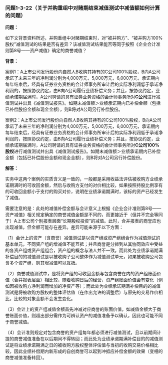### 问题1-3-22（关于并购重组中对赌期结束减值测试中减值额如何计算的问题）

**问题：**

如下文背景资料所述，并购重组中对赌期结束时，对“被并购方”、“被并购方100%股权”减值测试的结果是否有差异？该减值测试结果能否等同于按照《企业会计准则第8号——资产减值》确定的商誉减值？

**背景：**

案例1：A上市公司发行股份向自然人B收购其持有的C公司100%股权，B向A公司承诺了未来三年的净利润分别为4,000万元，5,000万元，6,000万元，承诺期内每年结束后，经具有证券业务资格的会计师事务所审计后的实际净利润低于承诺净利润的，按照协议约定，由B向A公司履行业绩补偿义务；并且，按协议约定，业绩承诺期届满时，A公司聘请的具有证券业务资格的会计师事务所对**C公司**进行减值测试并出具《减值测试报告》。如期末减值额＞业绩承诺期内已补偿金额（包括已补偿股份金额和现金金额），则B将对A公司另行补偿股份。

案例2：A上市公司发行股份向自然人B收购其持有的C公司100%股权，B向A公司承诺了未来三年的净利润分别为4,000万元，5,000万元，6,000万元，承诺期内每年结束后，经具有证券业务资格的会计师事务所审计后的实际净利润低于承诺净利润的，按照协议约定，由B向A公司履行业绩补偿义务；并且，按协议约定，业绩承诺期届满时，A公司聘请的具有证券业务资格的会计师事务所对**C公司100%股权**进行减值测试并出具《减值测试报告》。如期末减值额＞业绩承诺期内已补偿金额（包括已补偿股份金额和现金金额），则B将对A公司另行补偿股份。

**解答：**

实务中这两个案例的实质含义是一致的，一般都是采用收益法评估被收购方业绩承诺期满时的可收回金额，然后与收购方支付的对价相比较，如果按照持股比例享有的可收回金额小于支付的购买对价，说明在业绩承诺期满时，该标的资产已经发生了减值。

需要注意的是：此处的减值补偿金额与会计意义上根据《企业会计准则第8号——资产减值》相关规定确定的商誉减值金额是不同的，而更接近于（但并不完全等同于）A上市公司个别报表层面“长期股权投资”的减值。此时，合并报表的商誉应也出现减值，但金额可能存在差异。差异可能来源于以下方面：

（1）会计上的资产（含商誉）减值测试是以资产组或资产组组合作为减值测试的基本单元，不同资产组的增减值不能互抵；并且商誉是分摊到从其协同效应中受益的各资产组或资产组组合，资产组的概念与法人并不一致。而此处为业绩承诺期满补偿目的的减值测试是以被收购子公司整体作为减值测试单元，如果被收购公司包含多个资产组，则其增减值可以互抵。

（2）商誉减值测试中，是将资产组的可收回金额与包含商誉在内的资产组账面价值（合并报表层面）相比较，随着收购日后的经营，资产组账面价值会有变化（例如因被收购方净利润而增加的净资产等）；而此处为业绩承诺期满补偿目的的减值测试是将被收购方股权的整体评估值（在作出允许的调整后）与原先的交易作价相比，比较的对象金额不会发生变化。

（3）会计上的资产组减值金额首先冲减对应商誉的账面价值，如减值金额大于商誉账面价值，则超出部分需作为可辨认资产的减值准备予以确认，因此也可能不同于商誉减值。

（4）会计准则规定对包含商誉的资产组每年都必须进行减值测试，且以前期间计提的商誉减值准备在以后期间不得转回；而此处为业绩承诺期满补偿目的的减值测试是将业绩承诺期满之日的被收购方股权整体评估值与当初的收购交易价格相比较，因此业绩补偿期内新形成的自创商誉可以起到冲抵应补偿金额的效果（变相的商誉减值准备转回）。